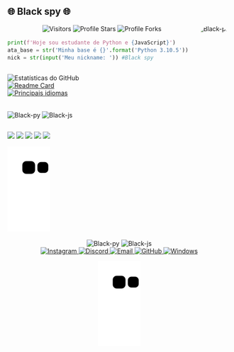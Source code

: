 ## 🌐 Black spy 🌐  
<img align="right" alt="Black-pic" height="150" style="border-radius:50px;" src="https://cdn.discordapp.com/attachments/945064310734987264/991243063575978035/40326658_1827593590695608_4263099892794130432_n.png">
<p align="center"><img src="https://gpvc.arturio.dev/Zdx1000" alt="Visitors"></a>
<img src="https://img.shields.io/badge/dynamic/json?&label=Total%20Stars&color=bb2527&style=flat&style=for-the-badge&query=%24.stars&url=https://api.github-star-counter.workers.dev/user/Zdx1000" alt="Profile Stars"></a>
<img src="https://img.shields.io/badge/dynamic/json?&label=Total%20Forks&color=bb2527&style=flat&style=for-the-badge&query=%24.forks&url=https://api.github-star-counter.workers.dev/user/Zdx1000" alt="Profile Forks"></a>

```python
print(f'Hoje sou estudante de Python e {JavaScript}')
ata_base = str('Minha base é {}'.format('Python 3.10.5'))
nick = str(input('Meu nickname: ')) #Black spy
```
##

![Estatísticas do GitHub](https://github-readme-stats.vercel.app/api?username=Zdx1000&show_icons=true&theme=midnight-purple)  
[![Readme Card](https://github-readme-stats.vercel.app/api/pin/?username=Zdx1000&repo=SlowType&theme=midnight-purple)](https://github.com/anuraghazra/github-readme-stats)   
[![Principais idiomas](https://github-readme-stats.vercel.app/api/top-langs/?username=Zdx1000&layout=compact&theme=midnight-purple)](https://github.com/Zdx1000/github-readme-stats)  

</div>
<div style="display: inline_block"><br>
  <img align="center" alt="Black-py" height="30" width="40" src="https://cdn.jsdelivr.net/gh/devicons/devicon/icons/python/python-original.svg">
  <img align="center" alt="Black-js" height="30" width="40" src="https://cdn.jsdelivr.net/gh/devicons/devicon/icons/javascript/javascript-original.svg">
</div>
  
  ##
 
<div> 
  <a href="https://www.instagram.com/danmartins46/" target="_blank"><img src="https://img.shields.io/badge/-Instagram-%23E4405F?style=for-the-badge&logo=instagram&logoColor=white" target="_blank"></a>
 <a href="https://discord.gg/Au7Q7bpg" target="_blank"><img src="https://img.shields.io/badge/Discord-7289DA?style=for-the-badge&logo=discord&logoColor=white" target="_blank"></a> 
  <a href = "mailto:danillo_martins2013@hotmail.com"><img src="https://img.shields.io/badge/-Gmail-%23333?style=for-the-badge&logo=gmail&logoColor=white" target="_blank"></a>
    <a href = "https://github.com/Zdx1000"><img src="https://img.shields.io/badge/GitHub-100000?style=for-the-badge&logo=github&logoColor=white" target="_blank"></a>
        <a href = ""><img src="https://img.shields.io/badge/Windows-0078D6?style=for-the-badge&logo=windows&logoColor=white"_blank"></a>
 
<a href="https://dsc.gg/astraadev" target="_blank"><img src="https://github.com/Zdx1000/Zdx1000/blob/output/github-contribution-grid-snake.svg" alt="snake"></a>
 
</div>

<div align="center"> <img align="center" alt="Black-py" height="40" width="40" src="https://cdn.jsdelivr.net/gh/devicons/devicon/icons/python/python-original.svg"> <img align="center" alt="Black-js" height="40" width="40" src="https://cdn.jsdelivr.net/gh/devicons/devicon/icons/javascript/javascript-original.svg"> </div>

<div align="center"> <a href="https://www.instagram.com/danmartins46/" target="_blank"> <img src="https://img.shields.io/badge/-Instagram-%23E4405F?style=for-the-badge&logo=instagram&logoColor=white" alt="Instagram"> </a> <a href="https://discord.gg/Au7Q7bpg" target="_blank"> <img src="https://img.shields.io/badge/Discord-7289DA?style=for-the-badge&logo=discord&logoColor=white" alt="Discord"> </a> <a href="mailto:danillo_martins2013@hotmail.com" target="_blank"> <img src="https://img.shields.io/badge/-Outlook-0078D4?style=for-the-badge&logo=microsoft-outlook&logoColor=white" alt="Email"> </a> <a href="https://github.com/Zdx1000" target="_blank"> <img src="https://img.shields.io/badge/GitHub-100000?style=for-the-badge&logo=github&logoColor=white" alt="GitHub"> </a> <a href="#" target="_blank"> <img src="https://img.shields.io/badge/Windows-0078D6?style=for-the-badge&logo=windows&logoColor=white" alt="Windows"> </a> </div>

<p align="center"> <a href="https://dsc.gg/astraadev" target="_blank"> <img src="https://github.com/Zdx1000/Zdx1000/blob/output/github-contribution-grid-snake.svg" alt="snake"> </a> </p>
